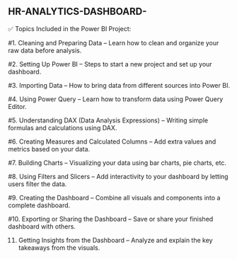 ## HR-ANALYTICS-DASHBOARD-

✅ Topics Included in the Power BI Project:

#1. Cleaning and Preparing Data
– Learn how to clean and organize your raw data before analysis.


#2. Setting Up Power BI
– Steps to start a new project and set up your dashboard.


#3. Importing Data
– How to bring data from different sources into Power BI.


#4. Using Power Query
– Learn how to transform data using Power Query Editor.


#5. Understanding DAX (Data Analysis Expressions)
– Writing simple formulas and calculations using DAX.


#6. Creating Measures and Calculated Columns
– Add extra values and metrics based on your data.


#7. Building Charts
– Visualizing your data using bar charts, pie charts, etc.


#8. Using Filters and Slicers
– Add interactivity to your dashboard by letting users filter the data.


#9. Creating the Dashboard
– Combine all visuals and components into a complete dashboard.


#10. Exporting or Sharing the Dashboard
– Save or share your finished dashboard with others.


11. Getting Insights from the Dashboard
– Analyze and explain the key takeaways from the visuals.

